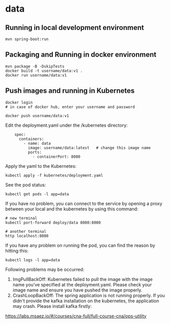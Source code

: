 # data

## Running in local development environment

```
mvn spring-boot:run
```

## Packaging and Running in docker environment

```
mvn package -B -DskipTests
docker build -t username/data:v1 .
docker run username/data:v1
```

## Push images and running in Kubernetes

```
docker login 
# in case of docker hub, enter your username and password

docker push username/data:v1
```

Edit the deployment.yaml under the /kubernetes directory:
```
    spec:
      containers:
        - name: data
          image: username/data:latest   # change this image name
          ports:
            - containerPort: 8080

```

Apply the yaml to the Kubernetes:
```
kubectl apply -f kubernetes/deployment.yaml
```

See the pod status:
```
kubectl get pods -l app=data
```

If you have no problem, you can connect to the service by opening a proxy between your local and the kubernetes by using this command:
```
# new terminal
kubectl port-forward deploy/data 8080:8080

# another terminal
http localhost:8080
```

If you have any problem on running the pod, you can find the reason by hitting this:
```
kubectl logs -l app=data
```

Following problems may be occurred:

1. ImgPullBackOff:  Kubernetes failed to pull the image with the image name you've specified at the deployment.yaml. Please check your image name and ensure you have pushed the image properly.
1. CrashLoopBackOff: The spring application is not running properly. If you didn't provide the kafka installation on the kubernetes, the application may crash. Please install kafka firstly:

https://labs.msaez.io/#/courses/cna-full/full-course-cna/ops-utility

